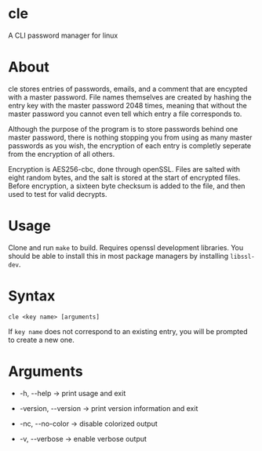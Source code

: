# cle
A CLI password manager for linux

# About

cle stores entries of passwords, emails, and a comment that are encypted with a master password. File names themselves are created by hashing the entry key with the master password 2048 times, meaning that without the master password you cannot even tell which entry a file corresponds to.

Although the purpose of the program is to store passwords behind one
master password, there is nothing stopping you from using as many
master passwords as you wish, the encryption of each entry is
completly seperate from the encryption of all others.

Encryption is AES256-cbc, done through openSSL. Files are salted with eight random bytes, and the salt is stored at the
start of encrypted files. Before encryption, a sixteen byte checksum is added to the file, and then used to test for valid decrypts.

# Usage

Clone and run `make` to build. Requires openssl development libraries.
You should be able to install this in most package managers by
installing `libssl-dev`.

# Syntax

`cle <key name> [arguments]`

If `key name` does not correspond to an existing entry, you will be
prompted to create a new one.

# Arguments

* -h, --help          -> print usage and exit

* -version, --version -> print version information and exit


* -nc, --no-color -> disable colorized output

* -v, --verbose   -> enable verbose output
